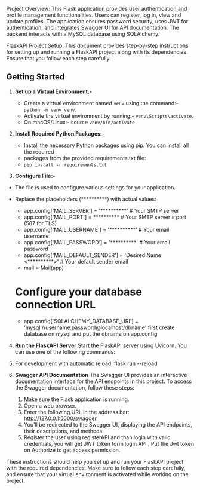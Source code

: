 Project Overview:
This Flask application provides user authentication and profile management functionalities. Users can register, log in, view and update profiles. 
The application ensures password security, uses JWT for authentication, and integrates Swagger UI for API documentation. 
The backend interacts with a MySQL database using SQLAlchemy.

FlaskAPI Project Setup:
This document provides step-by-step instructions for setting up and running a FlaskAPI project along with its dependencies. 
Ensure that you follow each step carefully.

## Getting Started

1. **Set up a Virtual Environment:-**
    - Create a virtual environment named `venv` using the command:- `python -m venv venv`.
    - Activate the virtual environment by running:- `venv\Scripts\activate`.
    - On macOS/Linux:- source `venv/bin/activate`


2. **Install Required Python Packages:-**
    - Install the necessary Python packages using pip. You can install all the required 
    - packages from the provided requirements.txt file:
    - `pip install -r requirements.txt`



3. **Configure File:-**
 - The file is used to configure various settings for your application. 
 - Replace the placeholders (**********) with actual values:

   - app.config['MAIL_SERVER'] = '**********'  # Your SMTP server
   - app.config['MAIL_PORT'] = ********** # Your SMTP server's port (587 for TLS)
   - app.config['MAIL_USERNAME'] = '**********'  # Your email username
   - app.config['MAIL_PASSWORD'] = '**********'  # Your email password
   - app.config['MAIL_DEFAULT_SENDER'] = 'Desired Name <**********>'  # Your default sender email
   - mail = Mail(app)

   # Configure your database connection URL
   - app.config['SQLALCHEMY_DATABASE_URI'] = 'mysql://username:password@localhost/dbname'
     first create database on mysql and put the dbname on app.config


4. **Run the FlaskAPI Server**
 Start the FlaskAPI server using Uvicorn. You can use one of the following commands:
  1. For development with automatic reload:   flask run --reload



5. **Swagger API Documentation**
    The Swagger UI provides an interactive documentation interface for the API endpoints in this project.
    To access the Swagger documentation, follow these steps:
    
    1. Make sure the Flask application is running.
    2. Open a web browser.
    3. Enter the following URL in the address bar: http://127.0.0.1:5000/swagger
    4. You'll be redirected to the Swagger UI, displaying the API endpoints, their descriptions, and methods.
    5. Register the user using registerAPI and than login with valid credentials, you will get JWT token form login API , Put the Jwt     token on Authorize to get access permission. 


 These instructions should help you set up and run your FlaskAPI project with the required dependencies. 
 Make sure to follow each step carefully, 
 and ensure that your virtual environment is activated while working on the project.




